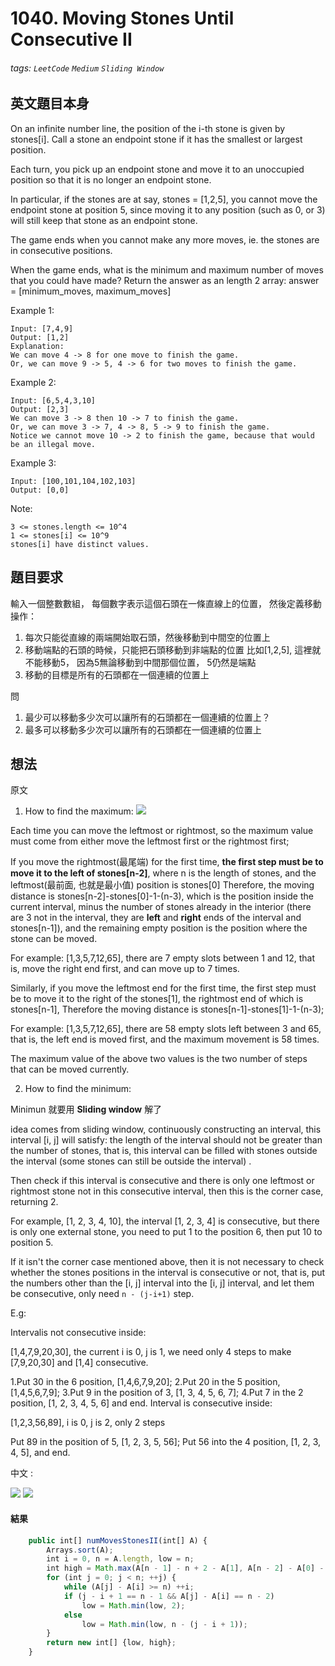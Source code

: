# 1040. Moving Stones Until Consecutive II
###### tags: `LeetCode` `Medium` `Sliding Window`

## 英文題目本身
On an infinite number line, the position of the i-th stone is given by stones[i].  Call a stone an endpoint stone if it has the smallest or largest position.

Each turn, you pick up an endpoint stone and move it to an unoccupied position so that it is no longer an endpoint stone.

In particular, if the stones are at say, stones = [1,2,5], you cannot move the endpoint stone at position 5, since moving it to any position (such as 0, or 3) will still keep that stone as an endpoint stone.

The game ends when you cannot make any more moves, ie. the stones are in consecutive positions.

When the game ends, what is the minimum and maximum number of moves that you could have made?  Return the answer as an length 2 array: answer = [minimum_moves, maximum_moves]

 

Example 1:
```
Input: [7,4,9]
Output: [1,2]
Explanation: 
We can move 4 -> 8 for one move to finish the game.
Or, we can move 9 -> 5, 4 -> 6 for two moves to finish the game.
```
Example 2:
```
Input: [6,5,4,3,10]
Output: [2,3]
We can move 3 -> 8 then 10 -> 7 to finish the game.
Or, we can move 3 -> 7, 4 -> 8, 5 -> 9 to finish the game.
Notice we cannot move 10 -> 2 to finish the game, because that would be an illegal move.
```
Example 3:
```
Input: [100,101,104,102,103]
Output: [0,0]
 ```

Note:
```
3 <= stones.length <= 10^4
1 <= stones[i] <= 10^9
stones[i] have distinct values.
```
## 題目要求
輸入一個整數數組， 每個數字表示這個石頭在一條直線上的位置， 然後定義移動操作：
1. 每次只能從直線的兩端開始取石頭，然後移動到中間空的位置上
2. 移動端點的石頭的時候，只能把石頭移動到非端點的位置
比如[1,2,5], 這裡就不能移動5， 因為5無論移動到中間那個位置， 5仍然是端點
3. 移動的目標是所有的石頭都在一個連續的位置上

問
1. 最少可以移動多少次可以讓所有的石頭都在一個連續的位置上？
2. 最多可以移動多少次可以讓所有的石頭都在一個連續的位置上
## 想法
原文
1. How to find the maximum:
![](https://i.imgur.com/PSaSZ7G.png)

Each time you can move the leftmost or rightmost, so the maximum value must come from either move the leftmost first or the rightmost first;

If you move the rightmost(最尾端) for the first time, **the first step must be to move it to the left of stones[n-2]**, where n is the length of stones, and the leftmost(最前面, 也就是最小值) position is stones[0]
Therefore, the moving distance is stones[n-2]-stones[0]-1-(n-3), which is the position inside the current interval, minus the number of stones already in the interior (there are 3 not in the interval, they are **left** and **right** ends of the interval and stones[n-1]), and the remaining empty position is the position where the stone can be moved.

For example: [1,3,5,7,12,65], there are 7 empty slots between 1 and 12, that is, move the right end first, and can move up to 7 times.

Similarly, if you move the leftmost end for the first time, the first step must be to move it to the right of the stones[1], the rightmost end of which is stones[n-1],
Therefore the moving distance is stones[n-1]-stones[1]-1-(n-3);

For example: [1,3,5,7,12,65], there are 58 empty slots left between 3 and 65, that is, the left end is moved first, and the maximum movement is 58 times.

The maximum value of the above two values ​​is the two number of steps that can be moved currently.

2. How to find the minimum:

Minimun 就要用 **Sliding window** 解了

idea comes from sliding window, continuously constructing an interval, this interval [i, j] will satisfy: the length of the interval should not be greater than the number of stones, that is, this interval can be filled with stones outside the interval (some stones can still be outside the interval) .

Then check if this interval is consecutive and there is only one leftmost or rightmost stone not in this consecutive interval, then this is the corner case, returning 2.

For example, [1, 2, 3, 4, 10], the interval [1, 2, 3, 4] is consecutive, but there is only one external stone, you need to put 1 to the position 6, then put 10 to position 5.

If it isn't the corner case mentioned above, then it is not necessary to check whether the stones positions in the interval is consecutive or not, that is, put the numbers other than the [i, j] interval into the [i, j] interval, and let them be consecutive, only need `n - (j-i+1)` step.

E.g:

Intervalis not consecutive inside:

[1,4,7,9,20,30], the current i is 0, j is 1, we need only 4 steps to make [7,9,20,30] and [1,4] consecutive.

1.Put 30 in the 6 position, [1,4,6,7,9,20];
2.Put 20 in the 5 position, [1,4,5,6,7,9];
3.Put 9 in the position of 3, [1, 3, 4, 5, 6, 7];
4.Put 7 in the 2 position, [1, 2, 3, 4, 5, 6] and end.
Interval is consecutive inside:

[1,2,3,56,89], i is 0, j is 2, only 2 steps

Put 89 in the position of 5, [1, 2, 3, 5, 56];
Put 56 into the 4 position, [1, 2, 3, 4, 5], and end.

中文 :


![](https://i.imgur.com/xqMnAeP.png)
![](https://i.imgur.com/a2ahOiD.png)

#### 結果
```javascript
    public int[] numMovesStonesII(int[] A) {
        Arrays.sort(A);
        int i = 0, n = A.length, low = n;
        int high = Math.max(A[n - 1] - n + 2 - A[1], A[n - 2] - A[0] - n + 2);
        for (int j = 0; j < n; ++j) {
            while (A[j] - A[i] >= n) ++i;
            if (j - i + 1 == n - 1 && A[j] - A[i] == n - 2)
                low = Math.min(low, 2);
            else
                low = Math.min(low, n - (j - i + 1));
        }
        return new int[] {low, high};
    }
```
